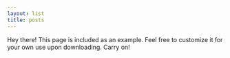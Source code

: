 ```yaml
---
layout: list
title: posts
---
```


<p class="message">
  Hey there! This page is included as an example. Feel free to customize it for your own use upon downloading. Carry on!
</p>

